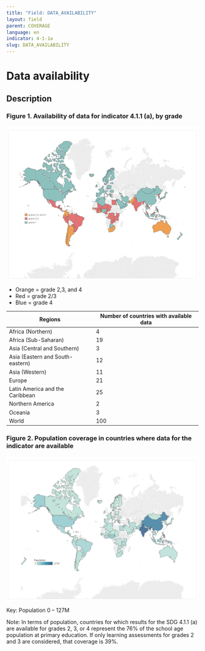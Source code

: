 ```yaml
---
title: "Field: DATA_AVAILABILITY"
layout: field
parent: COVERAGE
language: en
indicator: 4-1-1a
slug: DATA_AVAILABILITY
---
```

# Data availability

## Description

### Figure 1. Availability of data for indicator 4.1.1 (a), by grade

![Map with countries of the world color-coded by grade](images/DATA_AVAILABILITY1.png)

* Orange = grade 2,3, and 4
* Red = grade 2/3
* Blue = grade 4

Regions | Number of countries with available data
--- |---
Africa (Northern) | 4
Africa (Sub-Saharan) |19
Asia (Central and Southern) | 3
Asia (Eastern and South-eastern) | 12
Asia (Western) | 11
Europe | 21
Latin America and the Caribbean | 25
Northern America | 2
Oceania | 3
World | 100

### Figure 2. Population coverage in countries where data for the indicator are available

![Map with countries of the world color-coded by population](images/DATA_AVAILABILITY2.png)

Key: Population
0 – 127M

Note: In terms of population, countries for which results for the SDG 4.1.1 (a) are available for grades 2, 3, or 4 represent the 76% of the school age population at primary education. If only learning assessments for grades 2 and 3 are considered, that coverage is 39%.